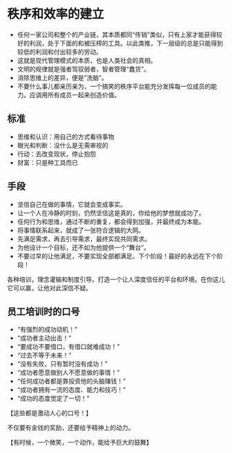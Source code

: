 # 秩序和效率的建立

- 任何一家公司和整个的产业链，其本质都同“传销”类似，只有上家才能获得较好的利润，处于下面的和被压榨的工具。以此类推，下一层级的总是只能得到较低的利润和付出较多的劳动。
- 这就是现代管理模式的本质，也是人类社会的真相。
- 文明的规律就是强者驾驭弱者，智者管理“蠢货”。
- 消除思维上的差异，便是“洗脑”。
- 不要什么事儿都亲历亲为，一个搞笑的秩序平台能充分发挥每一位成员的能力。应调用所有成员一起来创造价值。

## 标准

- 思维和认识：用自己的方式看待事物
- 眼光和判断：没什么是无需审视的
- 行动：去改变现状，停止抱怨
- 财富：只是种工具而已

## 手段

- 坚信自己在做的事情，它就会变成事实。
- 让一个人在冷静的时刻，仍然坚信这是真的，你给他的梦想就成功了。
- 任何行为和思维，通过不断的重复，都会得到加强，并最终成为本能。
- 将事情联系起来，就成了一张符合逻辑的大网。
- 先满足需求，再去引导需求，最终实现共同需求。
- 为他设计一个目标，还不如为他提供一个“舞台”。
- 不要过早的让他满足，不要实现全部都满足。下个阶段！最好的永远在下个阶段！

各种培训，理念灌输和制度引导。打造一个让人深度信任的平台和环境。在你这儿它可以赢，让他对此深信不疑。

## 员工培训时的口号

- “有强烈的成功动机！”
- “成功者主动出击！”
- “要成功不要借口，有借口就难成功！”
- “过去不等于未来！”
- “没有失败，只有暂时没有成功！”
- “成功者愿意做别人不愿意做的事情！”
- “任何成功者都是靠投资他的头脑赚钱！”
- “成功者拥有一流的态度、能力和技巧！”
- “成功的态度觉定了一切！”

【这些都是激动人心的口号！】

不仅要有金钱的奖励，还要给予精神上的动力。

【有时候，一个微笑，一个动作，能给予巨大的鼓舞】
